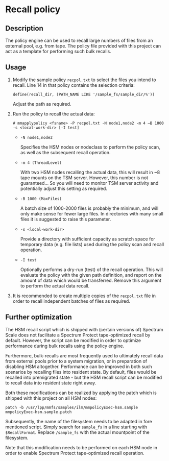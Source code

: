 # Recall policy

## Description
The policy engine can be used to recall large numbers of files from an external pool, e.g. from tape. The policy file provided with this project can act as a template for performing such bulk recalls.

## Usage

1. Modify the sample policy `recpol.txt` to select the files you intend to recall. Line 14 in that policy contains the selection criteria:

    ```
    define(recall_dir, (PATH_NAME LIKE '/sample_fs/sample_dir/%'))
    ```

    Adjust the path as required.

2. Run the policy to recall the actual data:

    ```
    # mmapplypolicy <fsname> -P recpol.txt -N node1,node2 -m 4 –B 1000 -s <local-work-dir> [-I test]
    ```

    - `-N node1,node2`

      Specifies the HSM nodes or nodeclass to perform the policy scan, as well as the subsequent recall operation.

    - `-m 4 (ThreadLevel)`

      With two HSM nodes recalling the actual data, this will result in ~8 tape mounts on the TSM server. However, this number is not guaranteed... So you will need to monitor TSM server activity and potentially adjust this setting as required.

    - `‐B 1000 (MaxFiles)`

      A batch size of 1000-2000 files is probably the minimum, and will only make sense for fewer large files. In directories with many small files it is suggested to raise this parameter.

    - `-s <local-work-dir>`

      Provide a directory with sufficient capacity as scratch space for temporary data (e.g. file lists) used during the policy scan and recall operation.

    - `-I test`

      Optionally performs a dry-run (test) of the recall operation. This will evaluate the policy with the given path definition, and report on the amount of data which would be transferred. Remove this argument to perform the actual data recall.

3. It is recommended to create multiple copies of the `recpol.txt` file in order to recall independent batches of files as required.

## Further optimization

The HSM recall script which is shipped with (certain versions of) Spectrum Scale does not facilitate a Spectrum Protect tape-optimized recall by default. However, the script can be modified in order to optimize performance during bulk recalls using the policy engine.

Furthermore, bulk-recalls are most frequently used to ultimately recall data from external pools prior to a system migration, or in preparation of disabling HSM altogether. Performance can be improved in both such scenarios by recalling files into resident state. By default, files would be recalled into premigrated state - but the HSM recall script can be modified to recall data into resident state right away.

Both these modifications can be realized by applying the patch which is shipped with this project on all HSM nodes:

```
patch -b /usr/lpp/mmfs/samples/ilm/mmpolicyExec-hsm.sample mmpolicyExec-hsm.sample.patch
```

Subsequently, the name of the filesystem needs to be adapted in fore mentioned script. Simply search for `sample_fs` in a line starting with `$RecallFormat`. Replace `/sample_fs` with the actual mountpoint of the filesystem.

Note that this modification needs to be performed on each HSM node in order to enable Spectrum Protect tape-optimized recall operation.
